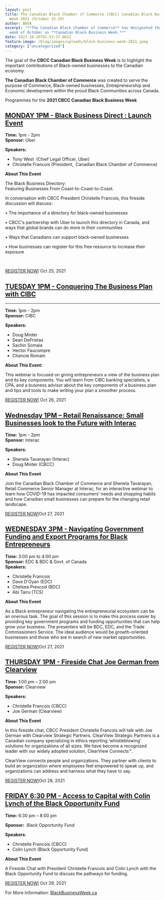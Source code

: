 ```yaml
---
layout: post
title: The Canadian Black Chamber of Commerce (CBCC) Canadian Black Business
  Week 2021 (October 25-29)
author: BBVA
excerpt: "**The Canadian Black Chamber of Commerce** has designated the last
  week of October as **Canadian Black Business Week.**"
date: 2021-10-26T01:53:37.062Z
feature-image: /blog/images/uploads/black-business-week-2021.jpeg
category: ["uncategorized"]
---
```

The goal of the **CBCC Canadian Black Business Week** is to highlight the important contributions of Black-owned businesses to the Canadian economy.



**The Canadian Black Chamber of Commerce** was created to serve the purpose of Commerce, Black-owned businesses, Entrepreneurship and Economic development within the proud Black Communities across Canada.

Programmes for the **2021 CBCC Canadian Black Business Week**



## [MONDAY 1PM - Black Business Direct : Launch Event](https://www.bit.ly/cbbw2021bbd)

**Time:** 1pm - 2pm  \
**Sponsor:** Uber

**Speakers:**  

* Tony West  (Chief Legal Officer, Uber)
* Christelle Francois (President,  Canadian Black Chamber of Commerce)

**About This Event**

The Black Business Directory:\
Featuring Businesses From Coast-to-Coast-to-Coast. 

In conversation with CBCC President Christelle Francois, this fireside discussion will discuss:

• The importance of a directory for black-owned businesses

• CBCC's partnership with Uber to launch this directory in Canada, and ways that global brands can do more in their communities

• Ways that Canadians can support black-owned businesses

• How businesses can register for this free resource to increase their exposure

 

[REGISTER NOW!](https://www.bit.ly/cbbw2021bbd) Oct 25, 2021



## [TUESDAY 1PM - Conquering The Business Plan with CIBC](https://www.bit.ly/cbbw2021day2)

- - -

**Time:** 1pm - 2pm\
**Sponsor:** CIBC

**Speakers:**

* Doug Minter
* Sean DeFrietas
* Sachin Somaia
* Hector Faucompre
* Chancie Romain

**About This Event:**

This webinar is focused on giving entrepreneurs a view of the business plan and its key components. You will learn from CIBC banking specialists, a CPA, and a business advisor about the key components of a business plan and tips and tools to make writing your plan a smoother process.

[REGISTER NOW!](https://www.bit.ly/cbbw2021day2) Oct 26, 2021



## [Wednesday 1PM – Retail Renaissance: Small Businesses look to the Future with Interac](http://www.bit.ly/cbbw2021day3-1%20target=)

**Time:** 1pm - 2pm\
**Sponsor:** Interac

**Speakers:** 

* Shenela Tavarayan (Interac)
* Doug Minter (CBCC)

**About This Event** 

Join the Canadian Black Chamber of Commerce and Shenela Tavarayan, Retail Commerce Senior Manager at Interac, for an interactive webinar to learn how COVID-19 has impacted consumers’ needs and shopping habits and how Canadian small businesses can prepare for the changing retail landscape.

[REGISTER NOW!](http://www.bit.ly/cbbw2021day3-1)Oct 27, 2021



## [WEDNESDAY 3PM - Navigating Government Funding and Export Programs for Black Entrepreneurs](http://www.bit.ly/cbbw2021day3-2)

**Time:** 3:00 pm to 4:00 pm\
**Sponsor:** EDC & BDC & Govt. of Canada\
**Speakers:** 

* Christelle Francois
* Dave D'Oyan (EDC)
* Chelsea Prescod (BDC)
* Abi Tairu (TCS)

**About This Event**

As a Black entrepreneur navigating the entrepreneurial ecosystem can be an onerous task. The goal of this session is to make this process easier by providing key government programs and funding opportunities that can help grow your business. The presenters will be BDC, EDC, and the Trade Commissioners Service. The ideal audience would be growth-oriented businesses and those who are in search of new market opportunities.

[REGISTER NOW!](http://www.bit.ly/cbbw2021day3-2)Oct 27, 2021



## [THURSDAY 1PM - Fireside Chat Joe German from Clearview](http://www.bit.ly/cbbw2021day4)

**Time:** 1:00 pm – 2:00 pm\
**Sponsor:** Clearview

**Speakers:** 

* Christelle Francois (CBCC)
* Joe German (Clearview)

**About This Event**

In this fireside chat, CBCC President Christelle Francois will talk with Joe German with Clearview Strategic Partners. ClearView Strategic Partners is a Canadian company specializing in ethics reporting ‘whistleblowing’ solutions for organizations of all sizes. We have become a recognized leader with our widely adopted solution, ClearView Connects™.

ClearView connects people and organizations. They partner with clients to build an organization where employees feel empowered to speak up, and organizations can address and harness what they have to say.

[REGISTER NOW!](http://www.bit.ly/cbbw2021day4)Oct 28, 2021



## [FRIDAY 6:30 PM - Access to Capital with Colin Lynch of the Black Opportunity Fund](http://www.bit.ly/cbbw2021day5%20target=)

**Time:** 6:30 pm – 8:00 pm

**Sponsor:**  Black Opportunity Fund

**Speakers**:

* Christelle Francois (CBCC)
* Colin Lynch (Black Opportunity Fund)

**About This Event**

A Fireside Chat with President Christelle Francois and Colin Lynch with the Black Opportunity Fund to discuss the pathways for funding.

[REGISTER NOW!](http://www.bit.ly/cbbw2021day5) Oct 29, 2021



For More Information: [BlackBusinessWeek.ca](https://www.blackchamber.ca/canadian-black-business-week/)